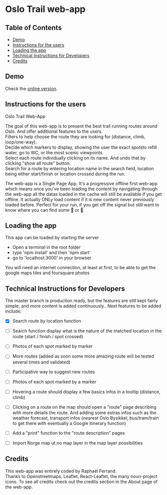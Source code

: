 Oslo Trail web-app
===============================

## Table of Contents

* [Demo](#demo)
* [Instructions for the users](#instructions-for-the-users)
* [Loading the app](#loading-the-app)
* [Technical Instructions for Developers](#technical-instructions-for-developers)
* [Credits](#credits)

## Demo

Check the [online version](https://oslo-trail.netlify.com/).

## Instructions for the users

Oslo Trail Web-App

The goal of this web-app is to present the best trail running routes around Oslo. And offer additional features to the users.   
Filters to help choose the route they are looking for (distance, climb, loop/one-way).   
Decide which markers to display, showing the user the exact spotsto refill water, go to WC, or the most scenic viewpoints.   
Select each route individually clicking on its name. And undo that by clicking "show all route" button.   
Search for a route by entering location name in the search field, location being either start/finish or location crossed during the run. 

The web-app is a Single Page App. It's a progressive offline first web-app which means once you've been loading the content by navigating through the web-app all the datas loaded in the cache will still be available if you get offline. It actually ONLy load content if it is new content never previously loaded before. Perfect for your run, if you get off the signal but still want to know where you can find some  :potable_water: or  :toilet:.

## Loading the app

This app can be loaded by starting the server
+ Open a terminal in the root folder
+ type 'npm install' and then 'npm start'
+ go to 'localhost:3000' in your browser

You will need an internet connection, at least at first, to be able to get the google maps tiles and foursquare photos

## Technical Instructions for Developers

The master branch is production ready, but the features are still kept fairly simple, and more content is added continuously..
Next features to be added include:
- [x] Search route by location function
- [ ] Search function display what is the nature of the matched location in the route (start / finish / spot crossed)
- [ ] Photos of each spot marked by marker
- [ ] More routes (added as soon some more amazing route will be tested several times and validated)
- [ ] Participative way to suggest new routes
- [ ] Photos of each spot marked by a marker
- [ ] Hovering a route should display a few basics infos in a tooltip (distance, climb)
- [ ] Clicking on a route on the map should open a "route" page describing with more details the route. And adding some extras infos such as the weather forecast, transport infos (nearest Oslo Bysikkel, bus/tram/train to get there with eventually a Google itinerary function)
- [ ] Add a "print" function to the "route description" pages
- [ ] Import Norge map ut.no map layer in the map layer possibilities




## Credits

This web-app was entirely coded by Raphaël Ferrand.  
Thanks to Openstreetmaps, Leaflet, React-Leaflet, the many noun-project icons.
To see all credits check out the credits section in the About page of the web-app.
